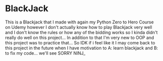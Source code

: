 # BlackJack
This is a Blackjack that I made with again my Python Zero to Hero Course on Udemy however I don't actually know how to play Blackjack very well and I don't know the rules or 
how any of the bidding works so I kinda didn't really do well on this project... In addition to that I'm very new to OOP and this project was to practice that... So IDK if i 
feel like it I may come back to this project in the future when I have motivation to A: learn blackjack and B: to fix my code...
we'll see
SORRY NINJ_
